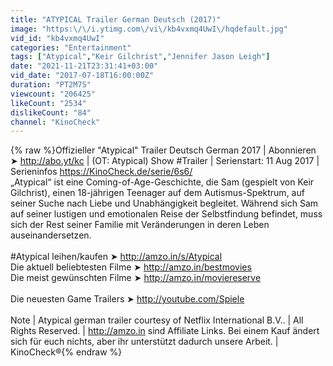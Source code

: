 ```yaml
---
title: "ATYPICAL Trailer German Deutsch (2017)"
image: "https:\/\/i.ytimg.com\/vi\/kb4vxmq4UwI\/hqdefault.jpg"
vid_id: "kb4vxmq4UwI"
categories: "Entertainment"
tags: ["Atypical","Keir Gilchrist","Jennifer Jason Leigh"]
date: "2021-11-21T23:31:41+03:00"
vid_date: "2017-07-18T16:00:00Z"
duration: "PT2M7S"
viewcount: "206425"
likeCount: "2534"
dislikeCount: "84"
channel: "KinoCheck"
---
```

{% raw %}Offizieller &quot;Atypical&quot; Trailer Deutsch German 2017 | Abonnieren ➤ <a rel="nofollow" target="blank" href="http://abo.yt/kc">http://abo.yt/kc</a> | (OT: Atypical) Show #Trailer | Serienstart: 11 Aug 2017 | Serieninfos <a rel="nofollow" target="blank" href="https://KinoCheck.de/serie/6s6/">https://KinoCheck.de/serie/6s6/</a><br />„Atypical“ ist eine Coming-of-Age-Geschichte, die Sam (gespielt von Keir Gilchrist), einen 18-jährigen Teenager auf dem Autismus-Spektrum, auf seiner Suche nach Liebe und Unabhängigkeit begleitet. Während sich Sam auf seiner lustigen und emotionalen Reise der Selbstfindung befindet, muss sich der Rest seiner Familie mit Veränderungen in deren Leben auseinandersetzen.<br /><br />#Atypical leihen/kaufen ➤ <a rel="nofollow" target="blank" href="http://amzo.in/s/Atypical">http://amzo.in/s/Atypical</a><br />Die aktuell beliebtesten Filme ➤ <a rel="nofollow" target="blank" href="http://amzo.in/bestmovies">http://amzo.in/bestmovies</a><br />Die meist gewünschten Filme ➤ <a rel="nofollow" target="blank" href="http://amzo.in/moviereserve">http://amzo.in/moviereserve</a><br /><br />Die neuesten Game Trailers ➤ <a rel="nofollow" target="blank" href="http://youtube.com/Spiele">http://youtube.com/Spiele</a><br /><br />Note | Atypical german trailer courtesy of Netflix International B.V.. | All Rights Reserved. | <a rel="nofollow" target="blank" href="http://amzo.in">http://amzo.in</a> sind Affiliate Links. Bei einem Kauf ändert sich für euch nichts, aber ihr unterstützt dadurch unsere Arbeit. | KinoCheck®{% endraw %}
